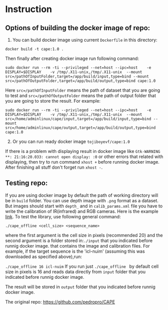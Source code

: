 # Instruction
## Options of building the docker image of repo:

1) You can build docker image using current `Dockerfile` in this directory:
```
docker build -t cape:1.0 .
```

Then finally after creating docker image run following command:

```sudo docker run --rm -ti --privileged --net=host --ipc=host    -e DISPLAY=$DISPLAY    -v /tmp/.X11-unix,/tmp/.X11-unix  --mount src=/pathOfInputFolder,target=/app/build/input,type=bind --mount src=/pathOfOutputFolder,target=/app/build/output,type=bind cape:1.0```

Here `src=/pathOfInputFolder` means the path of dataset that you are going to test and `src=/pathOfOutputFolder` means the path of output folder that you are going to store the result. For example:
```
sudo docker run --rm -ti --privileged --net=host --ipc=host    -e DISPLAY=$DISPLAY    -v /tmp/.X11-unix,/tmp/.X11-unix  --mount src=/home/adminlinux/cape/input,target=/app/build/input,type=bind --mount src=/home/adminlinux/cape/output,target=/app/build/output,type=bind cape:1.0
```
2) Or you can run ready docker image `tojiboyevf/cape:1.0`

If there is a problem with displaying result in docker image like `Gtk-WARNING **: 21:16:20.033: cannot open display: :0` or other errors that related with displaying, then try to run command `xhost +` before running docker image. After finishing all stuff don't forget run `xhost -`.

## Testing repo:

If you are using docker image by default the path of working directory will be in `build` folder.
You can use depth image with `.png` format as a dataset. But images should start with `depth_` and in `calib_params.xml` file you have to write the calibration of IR(infrared) and RGB cameras. Here is the example [link](https://github.com/tojiboyevf/CAPE/tree/master/input). To test the library, use following general command:

```./cape_offline <cell_size> <sequence_name>```

where the first argument is the cell size in pixels (recommended 20)
and the second argument is a folder stored in:``./input`` that you indicated before runnig docker image.
that contains the image and calibration files. 
For example, if the target sequence is the 'icl-nuim' (assuming this was downloaded as specified above),run:

```./cape_offline 16 icl-nuim```
If you run just ``./cape_offline `` by default cell size in pixels is 16 and reads data directly from `input` folder that you indicated before runnig docker image.

The result will be stored in `output` folder that you indicated before runnig docker image.

The original repo: https://github.com/pedropro/CAPE
